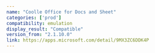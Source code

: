 ```yaml
---
name: "Coolle Office for Docs and Sheet"
categories: ['prod']
compatibility: emulation
display_result: "Compatible"
version_from: "2.1.10.0"
link: https://apps.microsoft.com/detail/9MX3ZC6DDK4P
---
```

